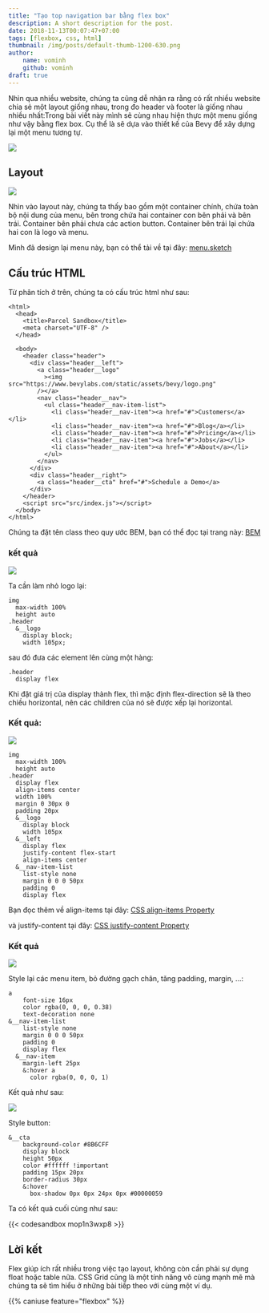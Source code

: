 ```yaml
---
title: "Tạo top navigation bar bằng flex box"
description: A short description for the post.
date: 2018-11-13T00:07:47+07:00
tags: [flexbox, css, html]
thumbnail: /img/posts/default-thumb-1200-630.png
author:
    name: vominh
    github: vominh
draft: true
---
```


Nhìn qua nhiều website, chúng ta cũng dễ nhận ra rằng có rất nhiều website chia sẻ một layout giống nhau, trong đo header và footer là giống nhau nhiều nhất:Trong bài viết này mình sẽ cùng nhau hiện thực một menu giống như vậy bằng flex box. Cụ thể là sẽ dựa vào thiết kế của Bevy để xây dựng lại một menu tương tự.

![](https://cdn-images-1.medium.com/max/1600/1*TUt8lSXrOAZMIDyNMx14wQ.png)

## Layout

![](https://cdn-images-1.medium.com/max/1600/1*38SKxdszPG-fb-7lSzEErw.png)

Nhìn vào layout này, chúng ta thấy bao gồm một container chính, chứa toàn bộ nội dung của menu, bên trong chứa hai container con bên phải và bên trái. Container bên phải chưa các action button. Container bên trái lại chứa hai con là logo và menu.

Mình đã design lại menu này, bạn có thể tải về tại đây: [menu.sketch](https://www.dropbox.com/s/687t3nu8q6zq162/menu.sketch?dl=0)

## Cấu trúc HTML

Từ phân tích ở trên, chúng ta có cấu trúc html như sau:

```
<html>
  <head>
    <title>Parcel Sandbox</title>
    <meta charset="UTF-8" />
  </head>

  <body>
    <header class="header">
      <div class="header__left">
        <a class="header__logo"
          ><img src="https://www.bevylabs.com/static/assets/bevy/logo.png"
        /></a>
        <nav class="header__nav">
          <ul class="header__nav-item-list">
            <li class="header__nav-item"><a href="#">Customers</a></li>
            <li class="header__nav-item"><a href="#">Blog</a></li>
            <li class="header__nav-item"><a href="#">Pricing</a></li>
            <li class="header__nav-item"><a href="#">Jobs</a></li>
            <li class="header__nav-item"><a href="#">About</a></li>
          </ul>
        </nav>
      </div>
      <div class="header__right">
        <a class="header__cta" href="#">Schedule a Demo</a>
      </div>
    </header>
    <script src="src/index.js"></script>
  </body>
</html>
```

Chúng ta đặt tên class theo quy ước BEM, bạn có thể đọc tại trang này: [BEM](http://getbem.com/introduction/)

### kết quả

![](https://cdn-images-1.medium.com/max/1600/1*3pde6mvsm1KyAi8bUFAtfg.png)

Ta cần làm nhỏ logo lại:

```
img
  max-width 100%
  height auto
.header
  &__logo
    display block;
    width 105px;
```

sau đó đưa các element lên cùng một hàng:

```
.header
  display flex
```

Khi đặt giá trị của display thành flex, thì mặc định flex-direction sẽ là theo chiều horizontal, nên các children của nó sẽ được xếp lại horizontal.

### Kết quả:

![](https://cdn-images-1.medium.com/max/1200/1*hdAShTPPpxLjpiF_4X7qGw.png)

```
img
  max-width 100%
  height auto
.header
  display flex
  align-items center
  width 100%
  margin 0 30px 0
  padding 20px
  &__logo
    display block
    width 105px
  &__left
    display flex
    justify-content flex-start
    align-items center
  &__nav-item-list
    list-style none
    margin 0 0 0 50px
    padding 0
    display flex
```

Bạn đọc thêm về align-items tại đây: [CSS align-items Property](https://www.w3schools.com/cssref/css3_pr_align-items.asp)

và justify-content tại đây: [CSS justify-content Property](https://www.w3schools.com/cssref/css3_pr_justify-content.asp)

### Kết quả

![](https://cdn-images-1.medium.com/max/1600/1*04BKJsWN_KI-b5nRDA3pLg.png)

Style lại các menu item, bỏ đường gạch chân, tăng padding, margin, …:

```
a
    font-size 16px
    color rgba(0, 0, 0, 0.38)
    text-decoration none
&__nav-item-list
    list-style none
    margin 0 0 0 50px
    padding 0
    display flex
  &__nav-item
    margin-left 25px
    &:hover a
      color rgba(0, 0, 0, 1)
```

Kết quả như sau:

![](https://cdn-images-1.medium.com/max/1600/1*85a1V-AD5o6MskaJAONrJA.png)

Style button:

```
&__cta
    background-color #8B6CFF
    display block
    height 50px
    color #ffffff !important
    padding 15px 20px
    border-radius 30px
    &:hover
      box-shadow 0px 0px 24px 0px #00000059
```

Ta có kết quả cuối cùng như sau:

{{< codesandbox mop1n3wxp8 >}}

## Lời kết

Flex giúp ích rất nhiều trong việc tạo layout, không còn cần phải sự dụng float hoặc table nữa. CSS Grid cũng là một tính năng vô cùng mạnh mẽ mà chúng ta sẽ tìm hiểu ở những bài tiếp theo với cùng một ví dụ.

{{% caniuse feature="flexbox" %}}
